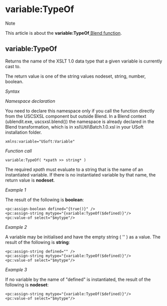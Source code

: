 # variable:TypeOf



> [!NOTE]
> This article is about the **variable:TypeOf**[ Blend function](/docs/Repositories/Blend%20functions).

## **variable:TypeOf**

Returns the name of the XSLT 1.0 data type that a given variable is currently cast to.

The return value is one of the string values nodeset, string, number, boolean.

*Syntax*

*Namespace declaration*

You need to declare this namespace only if you call the function directly from the USCSXSL component but outside Blend. In a Blend context (ublendit.exe, uscsxsl.blend()) the namespace is already declared in the Blend transformation, which is in xsl\\Util\\Batch.1.0.xsl in your USoft installation folder.

```
xmlns:variable="USoft:Variable"
```

*Function call*

```
variable:TypeOf( *xpath >> string* )
```

The required *xpath* must evaluate to a string that is the name of an instantiated variable. If there is no instantiated variable by that name, the return value is **nodeset**.

*Example 1*

The result of the following is **boolean**:

```language-xml
<pc:assign-boolean defined="{true()}" />
<pc:assign-string mytype="{variable:TypeOf($defined)}"/>
<pc:value-of select="$mytype"/>
```

*Example 2*

A variable may be initialised and have the empty string ( '' ) as a value. The result of the following is **string**:

```language-xml
<pc:assign-string defined="" />
<pc:assign-string mytype="{variable:TypeOf($defined)}"/>
<pc:value-of select="$mytype"/>
```

*Example 3*

If no variable by the name of "defined" is instantiated, the result of the following is **nodeset**:

```language-xml
<pc:assign-string mytype="{variable:TypeOf($defined)}"/>
<pc:value-of select="$mytype"/>
```

 